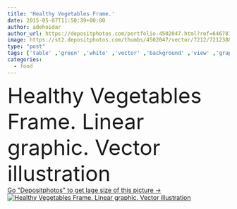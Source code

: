 ```yaml
---
title: 'Healthy Vegetables Frame.'
date: 2015-05-07T11:50:39+00:00
author: adehoidar
author_url: https://depositphotos.com/portfolio-4502047.html?ref=64678756
image: https://st2.depositphotos.com/thumbs/4502047/vector/7212/72123883/api_thumb_450.jpg?forcejpeg=true
type: "post"
tags: ['table' ,'green' ,'white' ,'vector' ,'background' ,'view' ,'graphic' ,'illustration' ,'design' ,'summer' ,'beauty' ,'nature' ,'fresh' ,'garden' ,'herb' ,'leaf' ,'health' ,'healthy' ,'natural' ,'food' ,'kitchen' ,'cooking' ,'ingredient' ,'diet' ,'vegetable' ,'freshness' ,'tomato' ,'vintage' ,'nutrition' ,'concept' ,'salad' ,'vegetarian' ,'pepper' ,'vegetables' ,'organic' ,'lettuce' ,'collection' ,'sketch' ,'top' ,'hero' ,'onion' ,'Linear' ,'broccoli' ,'topview' ,'lineart' ]
categories: 
  - food
---
```

<div aling="center">
            <font size="60"> Healthy Vegetables Frame. Linear graphic. Vector illustration</font>   
</div>
<div>
    <a href='https://st2.depositphotos.com/thumbs/4502047/vector/7212/72123883/api_thumb_450.jpg?forcejpeg=true?ref=64678756' target=_blank > Go "Depositphotos" to get lage size of this picture ->
        <img href='https://st2.depositphotos.com/thumbs/4502047/vector/7212/72123883/api_thumb_450.jpg?forcejpeg=true?ref=64678756' src='https://st2.depositphotos.com/4502047/7212/v/950/depositphotos_72123883-stock-illustration-healthy-vegetables-frame.jpg?forcejpeg=true' alt='Healthy Vegetables Frame. Linear graphic. Vector illustration' >
    </a>
</div>
